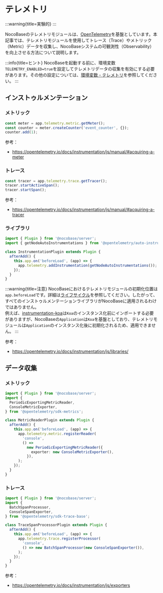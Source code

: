 # テレメトリ

:::warning{title=実験的}
:::

NocoBaseのテレメトリモジュールは、<a href="https://opentelemetry.io/" target="_blank">OpenTelemetry</a>を基盤としています。本記事では、テレメトリモジュールを使用してトレース（Trace）やメトリック（Metric）データを収集し、NocoBaseシステムの可観測性（Observability）を向上させる方法について説明します。

:::info{title=ヒント}
NocoBaseを起動する前に、環境変数`TELEMETRY_ENABLED=true`を設定してテレメトリデータの収集を有効にする必要があります。その他の設定については、[環境変数 - テレメトリ](../../welcome/getting-started/env.md#telemetry_enabled)を参照してください。
:::

## インストゥルメンテーション

### メトリック

```ts
const meter = app.telemetry.metric.getMeter();
const counter = meter.createCounter('event_counter', {});
counter.add(1);
```

参考：

- <a href="https://opentelemetry.io/docs/instrumentation/js/manual/#acquiring-a-meter" target="_blank">https://opentelemetry.io/docs/instrumentation/js/manual/#acquiring-a-meter</a>

### トレース

```ts
const tracer = app.telemetry.trace.getTracer();
tracer.startActiveSpan();
tracer.startSpan();
```

参考：

- <a href="https://opentelemetry.io/docs/instrumentation/js/manual/#acquiring-a-tracer" target="_blank">https://opentelemetry.io/docs/instrumentation/js/manual/#acquiring-a-tracer</a>

### ライブラリ

```ts
import { Plugin } from '@nocobase/server';
import { getNodeAutoInstrumentations } from '@opentelemetry/auto-instrumentations-node';

class InstrumentationPlugin extends Plugin {
  afterAdd() {
    this.app.on('beforeLoad', (app) => {
      app.telemetry.addInstrumentation(getNodeAutoInstrumentations());
    });
  }
}
```

:::warning{title=注意}
NocoBaseにおけるテレメトリモジュールの初期化位置は`app.beforeLoad`です。詳細は[ライフサイクル](../life-cycle.md)を参照してください。したがって、すべてのインストゥルメンテーションライブラリがNocoBaseに適用されるわけではありません。  
例えば、<a href="https://www.npmjs.com/package/@opentelemetry/instrumentation-koa" target="_blank">instrumentation-koa</a>は`Koa`のインスタンス化前にインポートする必要がありますが、NocoBaseの`Application`は`Koa`を基盤としており、テレメトリモジュールは`Application`のインスタンス化後に初期化されるため、適用できません。
:::

参考：

- <a href="https://opentelemetry.io/docs/instrumentation/js/libraries/" target="_blank">https://opentelemetry.io/docs/instrumentation/js/libraries/</a>

## データ収集

### メトリック

```ts
import { Plugin } from '@nocobase/server';
import {
  PeriodicExportingMetricReader,
  ConsoleMetricExporter,
} from '@opentelemetry/sdk-metrics';

class MetricReaderPlugin extends Plugin {
  afterAdd() {
    this.app.on('beforeLoad', (app) => {
      app.telemetry.metric.registerReader(
        'console',
        () =>
          new PeriodicExportingMetricReader({
            exporter: new ConsoleMetricExporter(),
          }),
      );
    });
  }
}
```

### トレース

```ts
import { Plugin } from '@nocobase/server';
import {
  BatchSpanProcessor,
  ConsoleSpanExporter,
} from '@opentelemetry/sdk-trace-base';

class TraceSpanProcessorPlugin extends Plugin {
  afterAdd() {
    this.app.on('beforeLoad', (app) => {
      app.telemetry.trace.registerProcessor(
        'console',
        () => new BatchSpanProcessor(new ConsoleSpanExporter()),
      );
    });
  }
}
```

参考：

- <a href="https://opentelemetry.io/docs/instrumentation/js/exporters" target="_blank">https://opentelemetry.io/docs/instrumentation/js/exporters</a>

